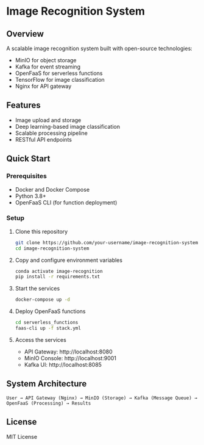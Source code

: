 # Image Recognition System

## Overview
A scalable image recognition system built with open-source technologies:
- MinIO for object storage
- Kafka for event streaming
- OpenFaaS for serverless functions
- TensorFlow for image classification
- Nginx for API gateway

## Features
- Image upload and storage
- Deep learning-based image classification
- Scalable processing pipeline
- RESTful API endpoints

## Quick Start

### Prerequisites
- Docker and Docker Compose
- Python 3.8+
- OpenFaaS CLI (for function deployment)

### Setup
1. Clone this repository
   ```bash
   git clone https://github.com/your-username/image-recognition-system.git
   cd image-recognition-system
   ```

2. Copy and configure environment variables
   ```bash
   conda activate image-recognition
   pip install -r requirements.txt
   ```

3. Start the services
   ```bash
   docker-compose up -d
   ```

4. Deploy OpenFaaS functions
   ```bash
   cd serverless_functions
   faas-cli up -f stack.yml
   ```

5. Access the services
   - API Gateway: http://localhost:8080
   - MinIO Console: http://localhost:9001
   - Kafka UI: http://localhost:8085

## System Architecture
```
User → API Gateway (Nginx) → MinIO (Storage) → Kafka (Message Queue) → OpenFaaS (Processing) → Results
```

## License
MIT License 